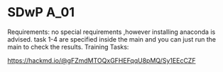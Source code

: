 # SDwP A_01

Requirements: no special requirements ,however installing anaconda is advised.
task 1-4 are specified inside the main and you can just run the main to check the results.
Training Tasks:

https://hackmd.io/@gFZmdMTOQxGFHEFqqU8pMQ/Sy1EEcCZF
